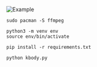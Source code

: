 ![Example](https://raw.githubusercontent.com/nema-nya/KBodySim/main/examples/output.gif)

```
sudo pacman -S ffmpeg
```

```
python3 -m venv env
source env/bin/activate
```

```
pip install -r requirements.txt
```

```
python kbody.py
```

